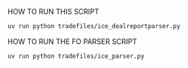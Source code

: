 HOW TO RUN THIS SCRIPT

```bash
uv run python tradefiles/ice_dealreportparser.py
```

HOW TO RUN THE FO PARSER SCRIPT

```bash
uv run python tradefiles/ice_parser.py
```
